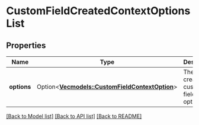 # CustomFieldCreatedContextOptionsList

## Properties

Name | Type | Description | Notes
------------ | ------------- | ------------- | -------------
**options** | Option<[**Vec<models::CustomFieldContextOption>**](CustomFieldContextOption.md)> | The created custom field options. | [optional]

[[Back to Model list]](../README.md#documentation-for-models) [[Back to API list]](../README.md#documentation-for-api-endpoints) [[Back to README]](../README.md)


